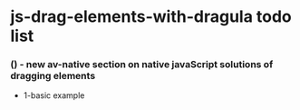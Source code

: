 # js-drag-elements-with-dragula todo list

### () - new av-native section on native javaScript solutions of dragging elements
* 1-basic example


